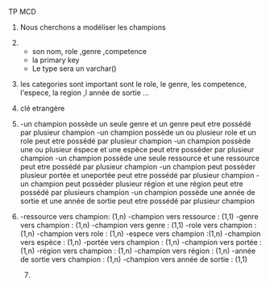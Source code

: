 TP MCD 

1) Nous cherchons a modéliser les champions

2) - son nom, role ,genre ,competence
   - la primary key
   - Le type sera un varchar()

3) les categories sont important sont le role, le genre, les competence, l'espece, la region ,l année de sortie ...

4) clé etrangère

5)  -un champion possède un seule genre et un genre peut etre possédé par plusieur champion
    -un champion possède un ou plusieur role et un role peut etre possédé par plusieur champion
    -un champion possède une ou plusieur éspece et une espèce peut etre posséder par plusieur champion
    -un champion possède une seule ressource et une ressource peut etre possédé par plusieur champion
    -un champion peut possèder plusieur portée et uneportée peut etre possédé par plusieur champion
    -un champion peut possèder plusieur région et une région peut etre possédé par plusieurs champion
    -un champion possède une année de sortie et une année de sortie peut etre possédé par plusieur champion

6) -ressource vers champion: (1,n)
   -champion vers ressource : (1,1)
   -genre vers champion : (1,n)
   -champion vers genre : (1,1)
   -role vers champion : (1,n)
   -champion vers role : (1,n)
   -espece vers champion :(1,n)
   -champion vers espèce : (1,n)
   -portée vers champion : (1,n)
   -champion vers portée : (1,n)
   -région vers champion : (1,n)
   -champion vers région : (1,n)
   -année de sortie vers champion : (1,n)
   -champion vers année de sortie : (1,1)

   7) 
   

